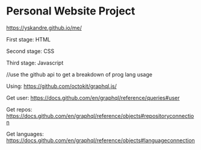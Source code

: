 # Personal Website Project
https://yskandre.github.io/me/

First stage: HTML

Second stage: CSS

Third stage: Javascript

//use the github api to get a breakdown of prog lang usage

Using: https://github.com/octokit/graphql.js/

Get user: https://docs.github.com/en/graphql/reference/queries#user

Get repos: https://docs.github.com/en/graphql/reference/objects#repositoryconnection

Get languages: https://docs.github.com/en/graphql/reference/objects#languageconnection
